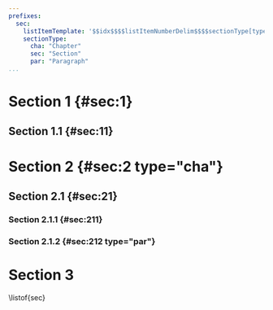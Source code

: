 ```yaml
---
prefixes:
  sec:
    listItemTemplate: '$$idx$$$$listItemNumberDelim$$$$sectionType[type]%: $$$$t$$'
    sectionType:
      cha: "Chapter"
      sec: "Section"
      par: "Paragraph"
...
```


# Section 1 {#sec:1}
## Section 1.1 {#sec:11}
# Section 2 {#sec:2 type="cha"}
## Section 2.1 {#sec:21}
### Section 2.1.1 {#sec:211}
### Section 2.1.2 {#sec:212 type="par"}
# Section 3

\listof{sec}
